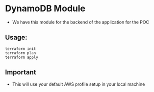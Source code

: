 # DynamoDB Module
- We have this module for the backend of the application for the POC

## Usage:
```hcl
terraform init
terraform plan
terraform apply
```

## Important
- This will use your default AWS profile setup in your local machine
